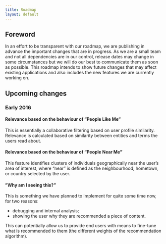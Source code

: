 ```yaml
---
title: Roadmap
layout: default
---
```

## Foreword

In an effort to be transparent with our roadmap, we are publishing in advance the important changes that are in progress. As we are a small team and not all dependencies are in our control, release dates may change in some circumstances but we will do our best to communicate them as soon as possible. This roadmap intends to show future changes that may affect existing applications and also includes the new features we are currently working on.

## Upcoming changes

### Early 2016

#### Relevance based on the behaviour of “People Like Me”

This is essentially a collaborative filtering based on user profile similarity. Relevance is calculated based on similarity between entities and terms the users read about.

#### Relevance based on the behaviour of “People Near Me”

This feature identifies clusters of individuals geographically near the user’s area of interest, where “near” is defined as the neighbourhood, hometown, or country selected by the user.

#### ”Why am I seeing this?”

This is something we have planned to implement for quite some time now, for two reasons:

- debugging and internal analysis;
- showing the user why they are recommended a piece of content.

This can potentially allow us to provide end users with means to fine-tune what is recommended to them (the different weights of the recommendation algorithm).
